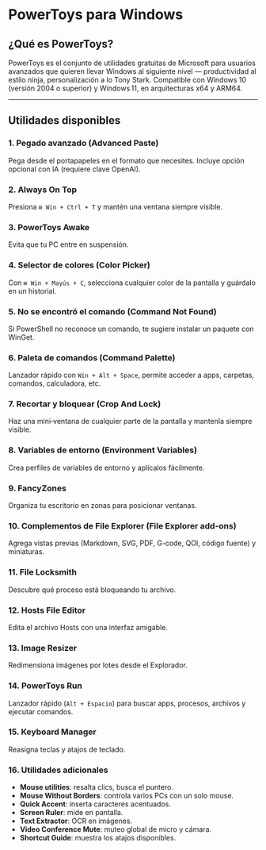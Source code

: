 
# PowerToys para Windows

## ¿Qué es PowerToys?
PowerToys es el conjunto de utilidades gratuitas de Microsoft para usuarios avanzados que quieren llevar Windows al siguiente nivel — productividad al estilo ninja, personalización a lo Tony Stark. Compatible con Windows 10 (versión 2004 o superior) y Windows 11, en arquitecturas x64 y ARM64.

---

## Utilidades disponibles

### 1. Pegado avanzado (Advanced Paste)
Pega desde el portapapeles en el formato que necesites. Incluye opción opcional con IA (requiere clave OpenAI).

### 2. Always On Top
Presiona `⊞ Win + Ctrl + T` y mantén una ventana siempre visible.

### 3. PowerToys Awake
Evita que tu PC entre en suspensión.

### 4. Selector de colores (Color Picker)
Con `⊞ Win + Mayús + C`, selecciona cualquier color de la pantalla y guárdalo en un historial.

### 5. No se encontró el comando (Command Not Found)
Si PowerShell no reconoce un comando, te sugiere instalar un paquete con WinGet.

### 6. Paleta de comandos (Command Palette)
Lanzador rápido con `Win + Alt + Space`, permite acceder a apps, carpetas, comandos, calculadora, etc.

### 7. Recortar y bloquear (Crop And Lock)
Haz una mini‑ventana de cualquier parte de la pantalla y mantenla siempre visible.

### 8. Variables de entorno (Environment Variables)
Crea perfiles de variables de entorno y aplícalos fácilmente.

### 9. FancyZones
Organiza tu escritorio en zonas para posicionar ventanas.

### 10. Complementos de File Explorer (File Explorer add-ons)
Agrega vistas previas (Markdown, SVG, PDF, G-code, QOI, código fuente) y miniaturas.

### 11. File Locksmith
Descubre qué proceso está bloqueando tu archivo.

### 12. Hosts File Editor
Edita el archivo Hosts con una interfaz amigable.

### 13. Image Resizer
Redimensiona imágenes por lotes desde el Explorador.

### 14. PowerToys Run
Lanzador rápido (`Alt + Espacio`) para buscar apps, procesos, archivos y ejecutar comandos.

### 15. Keyboard Manager
Reasigna teclas y atajos de teclado.

### 16. Utilidades adicionales
- **Mouse utilities**: resalta clics, busca el puntero.  
- **Mouse Without Borders**: controla varios PCs con un solo mouse.  
- **Quick Accent**: inserta caracteres acentuados.  
- **Screen Ruler**: mide en pantalla.  
- **Text Extractor**: OCR en imágenes.  
- **Video Conference Mute**: muteo global de micro y cámara.  
- **Shortcut Guide**: muestra los atajos disponibles.


